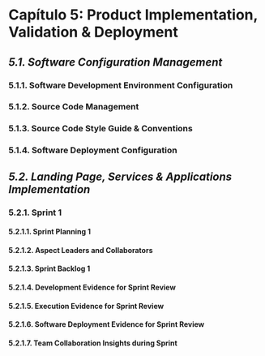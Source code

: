 # Capítulo 5: Product Implementation, Validation & Deployment #

## _5.1. Software Configuration Management_ ##

### 5.1.1. Software Development Environment Configuration ###

### 5.1.2. Source Code Management ###

### 5.1.3. Source Code Style Guide & Conventions ###

### 5.1.4. Software Deployment Configuration ###

## _5.2. Landing Page, Services & Applications Implementation_ ##

### 5.2.1. Sprint 1 ###

#### 5.2.1.1. Sprint Planning 1

#### 5.2.1.2. Aspect Leaders and Collaborators

#### 5.2.1.3. Sprint Backlog 1

#### 5.2.1.4. Development Evidence for Sprint Review

#### 5.2.1.5. Execution Evidence for Sprint Review

#### 5.2.1.6. Software Deployment Evidence for Sprint Review

#### 5.2.1.7. Team Collaboration Insights during Sprint
